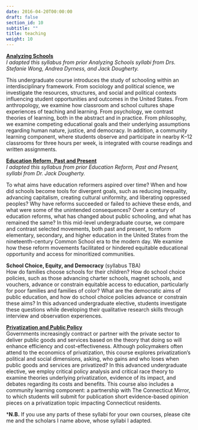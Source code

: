 ```yaml
---
date: 2016-04-20T00:00:00
draft: false
section_id: 10
subtitle: ""
title: teaching
weight: 10
---
```


[**Analyzing Schools**](/Teaching/F20_Analyzing_Schools_Syllabus_09.01.20.pdf)  
*I adapted this syllabus from prior Analyzing Schools syllabi from Drs. Stefanie Wong, Andrea Dyrness, and Jack Dougherty.*  
 
This undergraduate course introduces the study of schooling within an interdisciplinary framework. From sociology and political science, we investigate the resources, structures, and social and political contexts influencing student opportunities and outcomes in the United States. From anthropology, we examine how classroom and school cultures shape experiences of teaching and learning. From psychology, we contrast theories of learning, both in the abstract and in practice. From philosophy, we examine competing educational goals and their underlying assumptions regarding human nature, justice, and democracy. In addition, a community learning component, where students observe and participate in nearby K–12 classrooms for three hours per week, is integrated with course readings and written assignments.  
 
[**Education Reform, Past and Present**](/Teaching/Sp20_Education_Reform_Syllabus_01.27.20.pdf)    
*I adapted this syllabus from prior Education Reform, Past and Present, syllabi from Dr. Jack Dougherty.*  
 
To what aims have education reformers aspired over time? When and how did schools become tools for divergent goals, such as reducing inequality, advancing capitalism, creating cultural uniformity, and liberating oppressed peoples? Why have reforms succeeded or failed to achieve these ends, and what were some of the unintended consequences? Over a century of education reforms, what has changed about public schooling, and what has remained the same? In this mid-level undergraduate course, we compare and contrast selected movements, both past and present, to reform elementary, secondary, and higher education in the United States from the nineteenth-century Common School era to the modern day. We examine how these reform movements facilitated or hindered equitable educational opportunity and access for minoritized communities.
 
**School Choice, Equity, and Democracy** (syllabus TBA)  
How do families choose schools for their children? How do school choice policies, such as those advancing charter schools, magnet schools, and vouchers, advance or constrain equitable access to education, particularly for poor families and families of color? What are the democratic aims of public education, and how do school choice policies advance or constrain these aims? In this advanced undergraduate elective, students investigate these questions while developing their qualitative research skills through interview and observation experiences. 
 
[**Privatization and Public Policy** ](/Teaching/F20_Privatization_Syllabus_09.01.20.pdf)  
Governments increasingly contract or partner with the private sector to deliver public goods and services based on the theory that doing so will enhance efficiency and cost-effectiveness. Although policymakers often attend to the economics of privatization, this course explores privatization’s political and social dimensions, asking, who gains and who loses when public goods and services are privatized? In this advanced undergraduate elective, we employ critical policy analysis and critical race theory to examine theories underlying privatization, evidence of its impact, and debates regarding its costs and benefits. This course also includes a community learning component: a partnership with The Connecticut Mirror, to which students will submit for publication short evidence-based opinion pieces on a privatization topic impacting Connecticut residents.
 
***N.B.** If you use any parts of these syllabi for your own courses, please cite me and the scholars I name above, whose syllabi I adapted.
